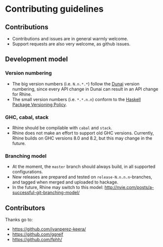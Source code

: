 # Contributing guidelines

## Contributions

* Contributions and issues are in general warmly welcome.
* Support requests are also very welcome, as github issues.

## Development model

### Version numbering

* The big version numbers (i.e. `N.n.*.*`) follow the
  [Dunai](https://github.com/ivanperez-keera/dunai) version numbering,
  since every API change in Dunai can result in an API change for Rhine.
* The small version numbers (i.e. `*.*.n.n`) conform to the
  [Haskell Package Versioning Policy](https://pvp.haskell.org/).

### GHC, cabal, stack

* Rhine should be compilable with `cabal` and `stack`.
* Rhine does not make an effort to support old GHC versions.
  Currently, Rhine builds on GHC versions 8.0 and 8.2,
  but this may change in the future.

### Branching model

* At the moment, the `master` branch should always build,
  in all supported configurations.
* New releases are prepared and tested on `release-N.n.n.n`-branches,
  and tagged when merged and uploaded to hackage.
* In the future, Rhine may switch to this model:
  http://nvie.com/posts/a-successful-git-branching-model/

## Contributors

Thanks go to:

* https://github.com/ivanperez-keera/
* https://github.com/ggreif
* https://github.com/fphh/
